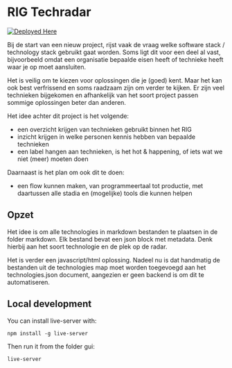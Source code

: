 # RIG Techradar

[![Deployed Here](https://img.shields.io/badge/Deployed_Here-brightgreen)](https://minbzk.github.io/rig-techradar/)

Bij de start van een nieuw project, rijst vaak de vraag welke software stack / technology stack
gebruikt gaat worden. Soms ligt dit voor een deel al vast, bijvoorbeeld omdat een organisatie
bepaalde eisen heeft of technieke heeft waar je op moet aansluiten.

Het is veilig om te kiezen voor oplossingen die je (goed) kent. Maar het kan ook best
verfrissend en soms raadzaam zijn om verder te kijken. Er zijn veel technieken bijgekomen
en afhankelijk van het soort project passen sommige oplossingen beter dan anderen.

Het idee achter dit project is het volgende:
* een overzicht krijgen van technieken gebruikt binnen het RIG
* inzicht krijgen in welke personen kennis hebben van bepaalde technieken
* een label hangen aan technieken, is het hot & happening, of iets wat we niet (meer) moeten doen

Daarnaast is het plan om ook dit te doen:
* een flow kunnen maken, van programmeertaal tot productie, met daartussen alle stadia
  en (mogelijke) tools die kunnen helpen


## Opzet

Het idee is om alle technologies in markdown bestanden te plaatsen in de folder markdown. Elk bestand
bevat een json block met metadata. Denk hierbij aan het soort technologie en de plek op de radar.

Het is verder een javascript/html oplossing. Nadeel nu is dat handmatig de bestanden uit de technologies
map moet worden toegevoegd aan het technologies.json document, aangezien er geen backend is om dit
te automatiseren.

## Local development

You can install live-server with:
```
npm install -g live-server
```

Then run it from the folder gui:

```
live-server
```
